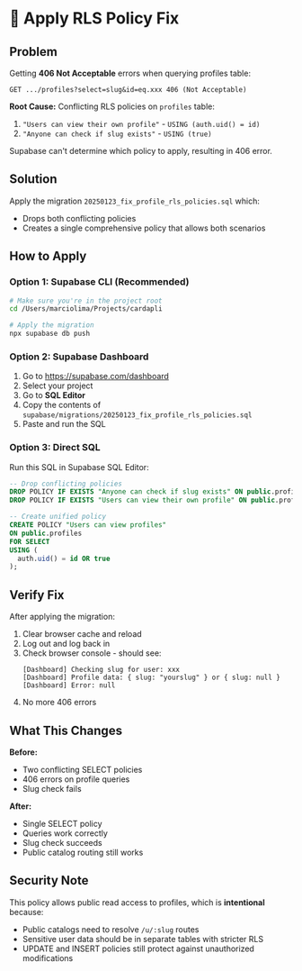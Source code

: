 # 🔧 Apply RLS Policy Fix

## Problem

Getting **406 Not Acceptable** errors when querying profiles table:
```
GET .../profiles?select=slug&id=eq.xxx 406 (Not Acceptable)
```

**Root Cause:** Conflicting RLS policies on `profiles` table:
1. `"Users can view their own profile"` - `USING (auth.uid() = id)`
2. `"Anyone can check if slug exists"` - `USING (true)`

Supabase can't determine which policy to apply, resulting in 406 error.

## Solution

Apply the migration `20250123_fix_profile_rls_policies.sql` which:
- Drops both conflicting policies
- Creates a single comprehensive policy that allows both scenarios

## How to Apply

### Option 1: Supabase CLI (Recommended)

```bash
# Make sure you're in the project root
cd /Users/marciolima/Projects/cardapli

# Apply the migration
npx supabase db push
```

### Option 2: Supabase Dashboard

1. Go to https://supabase.com/dashboard
2. Select your project
3. Go to **SQL Editor**
4. Copy the contents of `supabase/migrations/20250123_fix_profile_rls_policies.sql`
5. Paste and run the SQL

### Option 3: Direct SQL

Run this SQL in Supabase SQL Editor:

```sql
-- Drop conflicting policies
DROP POLICY IF EXISTS "Anyone can check if slug exists" ON public.profiles;
DROP POLICY IF EXISTS "Users can view their own profile" ON public.profiles;

-- Create unified policy
CREATE POLICY "Users can view profiles"
ON public.profiles
FOR SELECT
USING (
  auth.uid() = id OR true
);
```

## Verify Fix

After applying the migration:

1. Clear browser cache and reload
2. Log out and log back in
3. Check browser console - should see:
   ```
   [Dashboard] Checking slug for user: xxx
   [Dashboard] Profile data: { slug: "yourslug" } or { slug: null }
   [Dashboard] Error: null
   ```
4. No more 406 errors

## What This Changes

**Before:**
- Two conflicting SELECT policies
- 406 errors on profile queries
- Slug check fails

**After:**
- Single SELECT policy
- Queries work correctly
- Slug check succeeds
- Public catalog routing still works

## Security Note

This policy allows public read access to profiles, which is **intentional** because:
- Public catalogs need to resolve `/u/:slug` routes
- Sensitive user data should be in separate tables with stricter RLS
- UPDATE and INSERT policies still protect against unauthorized modifications

